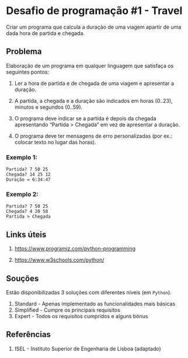 # Desafio de programação #1 - Travel

Criar um programa que calcula a duração de uma viagem apartir de uma dada hora de partida e chegada.

## Problema
Elaboração de um programa em qualquer linguagem que satisfaça os seguintes pontos:
1. Ler a hora de partida e de chegada de uma viagem e apresentar a duração.

2. A partida, a chegada e a duração são indicados em horas (0..23), minutos e segundos (0..59).

3. O programa deve indicar se a partida é depois da chegada apresentando “Partida > Chegada” em vez de apresentar a duração.

4. O programa deve ter mensagens de erro personalizadas (por ex.: colocar texto no lugar das horas).

### Exemplo 1:
    Partida? 7 50 25
    Chegada? 14 25 12
    Duração = 6:34:47

### Exemplo 2:
    Partida? 7 50 25
    Chegada? 4 20 58
    Partida > Chegada

## Links úteis
1. https://www.programiz.com/python-programming

2. https://www.w3schools.com/python/

## Souções
Estão disponibilizadas 3 soluções com diferentes níveis (em `Python`).
1. Standard - Apenas implementado as funcionalidades mais básicas
2. Simplified - Cumpre os principais requisitos
3. Expert - Todos os requisitos cumpridos e alguns bónus

## Referências
1. ISEL - Instituto Superior de Engenharia de Lisboa (adaptado)